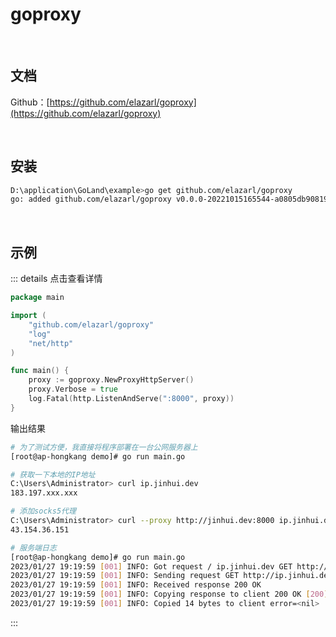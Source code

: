 # goproxy

<br />

## 文档

Github：[https://github.com/elazarl/goproxy](https://github.com/elazarl/goproxy)

<br />

## 安装

```bash
D:\application\GoLand\example>go get github.com/elazarl/goproxy
go: added github.com/elazarl/goproxy v0.0.0-20221015165544-a0805db90819
```

<br />

## 示例

::: details 点击查看详情

```go
package main

import (
	"github.com/elazarl/goproxy"
	"log"
	"net/http"
)

func main() {
	proxy := goproxy.NewProxyHttpServer()
	proxy.Verbose = true
	log.Fatal(http.ListenAndServe(":8000", proxy))
}
```

输出结果

```bash
# 为了测试方便，我直接将程序部署在一台公网服务器上
[root@ap-hongkang demo]# go run main.go

# 获取一下本地的IP地址
C:\Users\Administrator> curl ip.jinhui.dev                             
183.197.xxx.xxx

# 添加socks5代理
C:\Users\Administrator> curl --proxy http://jinhui.dev:8000 ip.jinhui.dev 
43.154.36.151

# 服务端日志
[root@ap-hongkang demo]# go run main.go
2023/01/27 19:19:59 [001] INFO: Got request / ip.jinhui.dev GET http://ip.jinhui.dev/
2023/01/27 19:19:59 [001] INFO: Sending request GET http://ip.jinhui.dev/
2023/01/27 19:19:59 [001] INFO: Received response 200 OK
2023/01/27 19:19:59 [001] INFO: Copying response to client 200 OK [200]
2023/01/27 19:19:59 [001] INFO: Copied 14 bytes to client error=<nil>
```

:::

